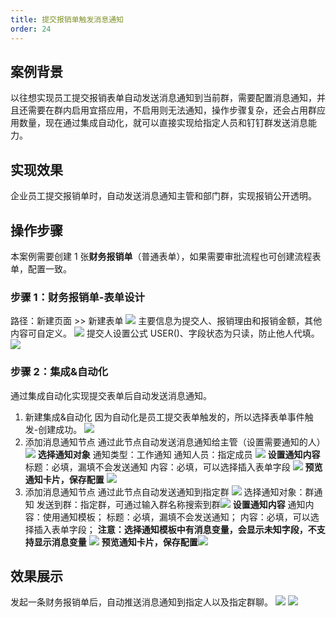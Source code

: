 ```yaml
---
title: 提交报销单触发消息通知
order: 24
---
```


## 案例背景

以往想实现员工提交报销表单自动发送消息通知到当前群，需要配置消息通知，并且还需要在群内启用宜搭应用，不启用则无法通知，操作步骤复杂，还会占用群应用数量，现在通过集成自动化，就可以直接实现给指定人员和钉钉群发送消息能力。

## 实现效果

企业员工提交报销单时，自动发送消息通知主管和部门群，实现报销公开透明。

## 操作步骤

本案例需要创建 1 张**财务报销单**（普通表单），如果需要审批流程也可创建流程表单，配置一致。

### 步骤 1：财务报销单-表单设计

路径：新建页面 >> 新建表单
![](https://img.alicdn.com/imgextra/i3/O1CN01KMV1nA1F76cNdn4vi_!!6000000000439-2-tps-1836-863.png_.webp)
主要信息为提交人、报销理由和报销金额，其他内容可自定义。
![](https://img.alicdn.com/imgextra/i1/O1CN01J7sSwn1BwAJHNsXuz_!!6000000000009-2-tps-1832-866.png_.webp)
提交人设置公式 USER()、字段状态为只读，防止他人代填。
![](https://img.alicdn.com/imgextra/i4/O1CN0194oDJc1tUzuQgpimt_!!6000000005906-2-tps-1835-872.png_.webp)

### 步骤 2：集成&自动化

通过集成自动化实现提交表单后自动发送消息通知。

1. 新建集成&自动化
   因为自动化是员工提交表单触发的，所以选择表单事件触发-创建成功。
   ![](https://img.alicdn.com/imgextra/i3/O1CN01n8aAGE1rexHtnVUpf_!!6000000005657-2-tps-1828-864.png_.webp)
2. 添加消息通知节点
   通过此节点自动发送消息通知给主管（设置需要通知的人）
   ![](https://img.alicdn.com/imgextra/i4/O1CN01pIda921FQneBg4lR7_!!6000000000482-2-tps-1822-879.png_.webp)
   **选择通知对象**
   通知类型：工作通知
   通知人员：指定成员
   ![](https://img.alicdn.com/imgextra/i2/O1CN01CuT9Bp1g76EkUBDHy_!!6000000004094-2-tps-1810-864.png_.webp)
   **设置通知内容**
   标题：必填，漏填不会发送通知
   内容：必填，可以选择插入表单字段
   ![](https://img.alicdn.com/imgextra/i3/O1CN01Wn8Df71HJ8FREPh9l_!!6000000000736-2-tps-1797-871.png_.webp)
   **预览通知卡片，保存配置**
   ![](https://img.alicdn.com/imgextra/i1/O1CN01a49yY91r6ba7amagp_!!6000000005582-2-tps-1829-875.png_.webp)
3. 添加消息通知节点
   通过此节点自动发送通知到指定群
   ![](https://img.alicdn.com/imgextra/i3/O1CN017nFXRm28oQxD4mKmK_!!6000000007979-2-tps-1822-879.png_.webp)
   选择通知对象：群通知
   发送到群：指定群，可通过输入群名称搜索到群![](https://img.alicdn.com/imgextra/i4/O1CN01dXCEix1gXfD2N5vXU_!!6000000004152-2-tps-1826-875.png_.webp)
   **设置通知内容**
   通知内容：使用通知模板；
   标题：必填，漏填不会发送通知；
   内容：必填，可以选择插入表单字段；
   **注意：选择通知模板中有消息变量，会显示未知字段，不支持显示消息变量**
   ![](https://img.alicdn.com/imgextra/i3/O1CN01lEb2su1py4aedo5pF_!!6000000005428-2-tps-1812-876.png_.webp)
   **预览通知卡片，保存配置**![](https://img.alicdn.com/imgextra/i4/O1CN01azXy0N1kh3nb1cRPN_!!6000000004714-2-tps-1804-872.png_.webp)

## 效果展示

发起一条财务报销单后，自动推送消息通知到指定人以及指定群聊。
![](https://img.alicdn.com/imgextra/i4/O1CN01V21pAw1wxnfD7XhYP_!!6000000006375-2-tps-1129-151.png_.webp)
![](https://img.alicdn.com/imgextra/i4/O1CN01Xs1nxt1cG1UZbzr5t_!!6000000003572-2-tps-1564-975.png_.webp)

